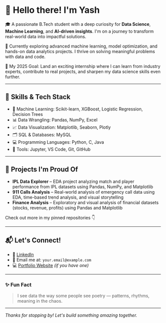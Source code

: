 # 👋 Hello there! I'm Yash

🎓 A passionate B.Tech student with a deep curiosity for **Data Science**, **Machine Learning**, and **AI-driven insights**. I'm on a journey to transform real-world data into impactful solutions.

🌱 Currently exploring advanced machine learning, model optimization, and hands-on data analytics projects. I thrive on solving meaningful problems with data and code.

🎯 My 2025 Goal: Land an exciting internship where I can learn from industry experts, contribute to real projects, and sharpen my data science skills even further.

---

## 🚀 Skills & Tech Stack

- 🧠 Machine Learning: Scikit-learn, XGBoost, Logistic Regression, Decision Trees
- 📊 Data Wrangling: Pandas, NumPy, Excel
- 📈 Data Visualization: Matplotlib, Seaborn, Plotly
- 🗂️ SQL & Databases: MySQL
- 💻 Programming Languages: Python, C, Java
- 🔧 Tools: Jupyter, VS Code, Git, GitHub

---

## 📌 Projects I'm Proud Of

- **IPL Data Explorer** – EDA project analyzing match and player performance from IPL datasets using Pandas, NumPy, and Matplotlib
- **911 Calls Analysis** – Real-world analysis of emergency call data using EDA, time-based trend analysis, and visual storytelling
- **Finance Analysis** – Exploratory and visual analysis of financial datasets (stocks, revenue, profits) using Pandas and Matplotlib

Check out more in my pinned repositories 👇

---

## 📬 Let's Connect!

- 💼 [LinkedIn](https://linkedin.com/in/YOUR-LINK)  
- 📧 Email me at: `your.email@example.com`  
- 💻 [Portfolio Website](https://your-portfolio-link.com) *(if you have one)*

---

### ✨ Fun Fact

> I see data the way some people see poetry — patterns, rhythms, meaning in the chaos.

---

_Thanks for stopping by! Let's build something amazing together._

